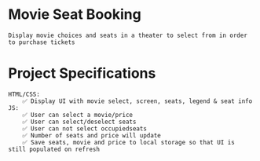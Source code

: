 # Movie Seat Booking

    Display movie choices and seats in a theater to select from in order to purchase tickets

# Project Specifications

    HTML/CSS:
        ✅ Display UI with movie select, screen, seats, legend & seat info
    JS:
        ✅ User can select a movie/price
        ✅ User can select/deselect seats
        ✅ User can not select occupiedseats
        ✅ Number of seats and price will update
        ✅ Save seats, movie and price to local storage so that UI is still populated on refresh
